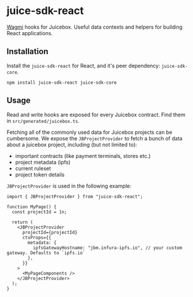 # juice-sdk-react

[Wagmi](https://wagmi.sh/) hooks for Juicebox. Useful data contexts and helpers for building React applications.

## Installation

Install the `juice-sdk-react` for React, and it's peer dependency: `juice-sdk-core`.

```
npm install juice-sdk-react juice-sdk-core
```

## Usage

Read and write hooks are exposed for every Juicebox contract. Find them in `src/generated/juicebox.ts`.

Fetching all of the commonly used data for Juicebox projects can be cumbersome. We expose the `JBProjectProvider` to fetch a bunch of data about a juicebox project, including (but not limited to):

- important contracts (like payment terminals, stores etc.)
- project metadata (ipfs)
- current ruleset
- project token details

`JBProjectProvider` is used in the following example:

```tsx
import { JBProjectProvider } from "juice-sdk-react";

function MyPage() {
  const projectId = 1n;

  return (
    <JBProjectProvider
      projectId={projectId}
      ctxProps={{
        metadata: {
          ipfsGatewayHostname: "jbm.infura-ipfs.io", // your custom gateway. Defaults to `ipfs.io`
        },
      }}
    >
      <MyPageComponents />
    </JBProjectProvider>
  );
}
```
